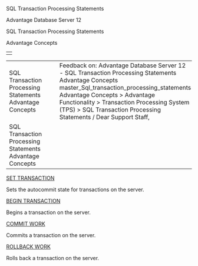 SQL Transaction Processing Statements




Advantage Database Server 12  

SQL Transaction Processing Statements

Advantage Concepts

|  |
| --- |
|  |

|  |  |  |  |  |
| --- | --- | --- | --- | --- |
| SQL Transaction Processing Statements  Advantage Concepts |  |  | Feedback on: Advantage Database Server 12 - SQL Transaction Processing Statements Advantage Concepts master\_Sql\_transaction\_processing\_statements Advantage Concepts > Advantage Functionality > Transaction Processing System (TPS) > SQL Transaction Processing Statements / Dear Support Staff, |  |
| SQL Transaction Processing Statements  Advantage Concepts |  |  |  |  |

[SET TRANSACTION](master_set_transaction.htm)

Sets the autocommit state for transactions on the server.

[BEGIN TRANSACTION](master_begin_transaction.htm)

Begins a transaction on the server.

[COMMIT WORK](master_commit_work.htm)

Commits a transaction on the server.

[ROLLBACK WORK](master_rollback_work.htm)

Rolls back a transaction on the server.